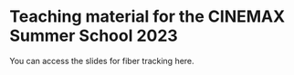 # Teaching material for the CINEMAX Summer School 2023

You can access the slides for fiber tracking here.
